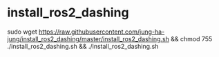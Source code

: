 # install_ros2_dashing

sudo wget https://raw.githubusercontent.com/jung-ha-jung/install_ros2_dashing/master/install_ros2_dashing.sh && chmod 755 ./install_ros2_dashing.sh && ./install_ros2_dashing.sh
